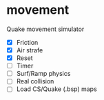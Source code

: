 # movement
Quake movement simulator

- [x] Friction 
- [x] Air strafe
- [x] Reset
- [ ] Timer
- [ ] Surf/Ramp physics
- [ ] Real collision
- [ ] Load CS/Quake (.bsp) maps
